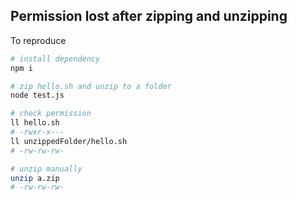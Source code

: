 ## Permission lost after zipping and unzipping

To reproduce

```bash
# install dependency
npm i

# zip hello.sh and unzip to a folder
node test.js

# check permission
ll hello.sh
# -rwxr-x---
ll unzippedFolder/hello.sh 
# -rw-rw-rw-

# unzip manually
unzip a.zip
# -rw-rw-rw-
```
